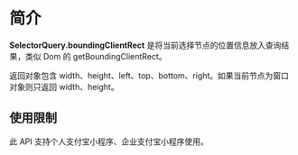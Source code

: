 
# 简介
**SelectorQuery.boundingClientRect** 是将当前选择节点的位置信息放入查询结果，类似 Dom 的 getBoundingClientRect。

返回对象包含 width、height、left、top、bottom、right。如果当前节点为窗口对象则只返回 width、height。

## 使用限制

此 API 支持个人支付宝小程序、企业支付宝小程序使用。
